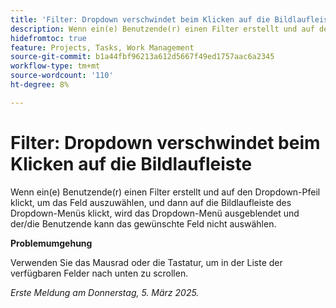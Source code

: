 ```yaml
---
title: 'Filter: Dropdown verschwindet beim Klicken auf die Bildlaufleiste'
description: Wenn ein(e) Benutzende(r) einen Filter erstellt und auf den Dropdown-Pfeil klickt, um das Feld auszuwählen, und dann auf die Bildlaufleiste des Dropdown-Menüs klickt, wird das Dropdown-Menü ausgeblendet und der/die Benutzende kann das gewünschte Feld nicht auswählen. Eine Problemumgehung ist verfügbar.
hidefromtoc: true
feature: Projects, Tasks, Work Management
source-git-commit: b1a44fbf96213a612d5667f49ed1757aac6a2345
workflow-type: tm+mt
source-wordcount: '110'
ht-degree: 8%

---
```



# Filter: Dropdown verschwindet beim Klicken auf die Bildlaufleiste

Wenn ein(e) Benutzende(r) einen Filter erstellt und auf den Dropdown-Pfeil klickt, um das Feld auszuwählen, und dann auf die Bildlaufleiste des Dropdown-Menüs klickt, wird das Dropdown-Menü ausgeblendet und der/die Benutzende kann das gewünschte Feld nicht auswählen.

**Problemumgehung**

Verwenden Sie das Mausrad oder die Tastatur, um in der Liste der verfügbaren Felder nach unten zu scrollen.

_Erste Meldung am Donnerstag, 5. März 2025._
